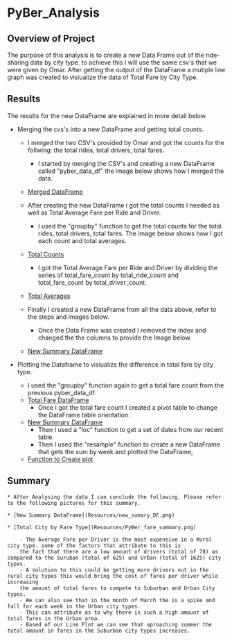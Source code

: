 # PyBer_Analysis

## Overview of Project
The purpose  of this analysis is to create a new Data Frame out of the ride-sharing data by city type.
to achieve this I will use the same csv's that we were given by Omar. After getting the output of the DataFrame
a mutiple line graph was created to visiualize the data of Total Fare by City Type.

## Results
The results for the new DataFrame are explained in more detail below. 

- Merging the cvs's into a new DataFrame and getting total counts. 
	* I merged the two CSV's provided by Omar and got the counts for the follwing: the total rides, total drivers, total fares. 
		- I started by merging the CSV's and creating a new DataFrame called "pyber_data_df" the image below shows how I merged the data.
	* [Merged DataFrame](Resources/NewPyber_dataframe.png)	
	
	* After creating the new DataFrame i got the total counts I needed as well as Total Average Fare per Ride and Driver.
		- I used the "groupby" function to get the total counts for the total rides, total drivers, total fares. The image below shows how I got 
		each count and total averages.
	* [Total Counts](Resources/Total_counts_F_D_R.png)	
	
		- I got the Total Average Fare per Ride and Driver by dividing the series of total_fare_count by total_ride_count and total_fare_count by total_driver_count.
	* [Total Averages](Resources/Total_averages.png)	
		
	* Finally I created a new DataFrame from all the data above, refer to the steps and images below.
		- Once the Data Frame was created I removed the index and changed the the columns to provide the Image below.
	* [New Summary DataFrame](Resources/new_sumary_DF.png)	
		

- Plotting the Dataframe to visiualize the difference in total fare by city type. 
	* I used the "groupby" function again to get a total fare count from the previous pyber_data_df. 
	* [Total Fare DataFrame](Resources/total_fare_DF.png)
		- Once I got the total fare count I created a pivot table to change the DataFrame table orientation.
	* [New Summary DataFrame](Resources/PivotofnewDF.png)		
		- Then I used a "loc" function to get a set of dates from our recent table
		- Then I used the "resample" function to create a new DataFrame that gets the sum by week and plotted the DataFrame,
	* [Function to Create plot](Resources/createplot.png)			

	
## Summary

	* After Analysing the data I can conclude the following. Please refer to the following pictures for this summary.
	
	* [New Summary DataFrame](Resources/new_sumary_DF.png)	
	
	* [Total City by Fare Type](Resources/PyBer_fare_summary.png)	
	
		- The Average Fare per Driver is the most expensive in a Rural city type. some of the factors that attribute to this is 
		the fact that there are a low amount of drivers (total of 78) as compared to the Suruban (total of 625) and Urban (total of 1625) city types. 
		- A solution to this could be getting more drivers out in the rural city types this would bring the cost of fares per driver while increasing
		the amount of total fares to compete to Suburban and Urban City types.
		- We can also see that in the month of March the is a spike and fall for each week in the Urban city types.
		- This can attribute as to why there is such a high amount of total fares in the Urban area.
		- Based of our Line Plot we can see that aproaching summer the total amount in fares in the Suburban city types increases.
	
		
